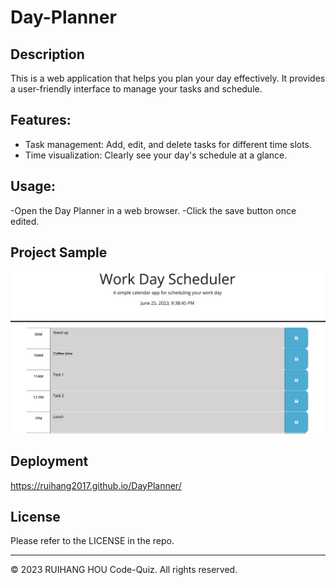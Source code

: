 # Day-Planner

## Description
This is a web application that helps you plan your day effectively. It provides a user-friendly interface to manage your tasks and schedule.

## Features:
- Task management: Add, edit, and delete tasks for different time slots.
- Time visualization: Clearly see your day's schedule at a glance.

## Usage:
-Open the Day Planner in a web browser.
-Click the save button once edited.

## Project Sample
![Example](./Assets/img/Screenshot%202023-06-25%20at%209.38.46%20pm.png)

## Deployment
https://ruihang2017.github.io/DayPlanner/

## License
Please refer to the LICENSE in the repo.

- - -
© 2023 RUIHANG HOU Code-Quiz. All rights reserved.